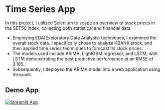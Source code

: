 # Time Series App

In this project, I utilized Selenium to scape an overview of stock prices in the SET50 index, collecting both statistical and financial data 
- Employing EDA(Exploratory Data Analysis) techniques, I examined the overall stock data. I specifically chose to analyze KBANK stock, and then applied time series techniques to forecast its stock prices.
- The models used include ARIMA, LightGBM regressor, and LSTM, with LSTM demonstrating the best predictive performance at an RMSE of 3.185.
- Subsequently, I deployed the ARIMA model into a web application using Streamlit.






## Demo App

[![Streamlit App](https://static.streamlit.io/badges/streamlit_badge_black_white.svg)](https://share.streamlit.io/dataprofessor/st-app/)


